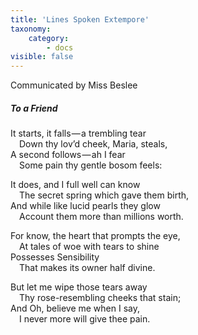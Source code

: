 ```yaml
---
title: 'Lines Spoken Extempore'
taxonomy:
    category:
        - docs
visible: false
---
```


<div class="author">Communicated by Miss Beslee</div>

##### To a Friend

It starts, it falls — a trembling tear  
&emsp;Down thy lov’d cheek, Maria, steals,  
A second follows — ah I fear  
&emsp;Some pain thy gentle bosom feels:  

It does, and I full well can know  
&emsp;The secret spring which gave them birth,  
And while like lucid pearls they glow  
&emsp;Account them more than millions worth.

For know, the heart that prompts the eye,  
&emsp;At tales of woe with tears to shine  
Possesses Sensibility  
&emsp;That makes its owner half divine.  

But let me wipe those tears away  
&emsp;Thy rose-resembling cheeks that stain;  
And Oh, believe me when I say,  
&emsp;I never more will give thee pain.